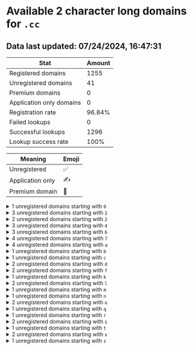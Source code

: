 # Available 2 character long domains for `.cc`

## Data last updated: 07/24/2024, 16:47:31

|Stat|Amount|
|--|--|
|Registered domains|1255|
|Unregistered domains|41|
|Premium domains|0|
|Application only domains|0|
|Registration rate|96.84%|
|Failed lookups|0|
|Successful lookups|1296|
|Lookup success rate|100%|


|Meaning|Emoji|
|--|--|
|Unregistered|:white_check_mark:|
|Application only|:writing_hand:|
|Premium domain|:gem:|

<details>
<summary>1 unregistered domains starting with <bold><code>0</code></bold></summary>

|Type|Domain|
|--|--|
|:white_check_mark:|`0a.cc`|
</details>
<details>
<summary>3 unregistered domains starting with <bold><code>1</code></bold></summary>

|Type|Domain|
|--|--|
|:white_check_mark:|`1d.cc`|
|:white_check_mark:|`1j.cc`|
|:white_check_mark:|`1s.cc`|
</details>
<details>
<summary>2 unregistered domains starting with <bold><code>2</code></bold></summary>

|Type|Domain|
|--|--|
|:white_check_mark:|`2r.cc`|
|:white_check_mark:|`2w.cc`|
</details>
<details>
<summary>3 unregistered domains starting with <bold><code>4</code></bold></summary>

|Type|Domain|
|--|--|
|:white_check_mark:|`4c.cc`|
|:white_check_mark:|`4t.cc`|
|:white_check_mark:|`4x.cc`|
</details>
<details>
<summary>3 unregistered domains starting with <bold><code>6</code></bold></summary>

|Type|Domain|
|--|--|
|:white_check_mark:|`6c.cc`|
|:white_check_mark:|`6k.cc`|
|:white_check_mark:|`6n.cc`|
</details>
<details>
<summary>4 unregistered domains starting with <bold><code>7</code></bold></summary>

|Type|Domain|
|--|--|
|:white_check_mark:|`7e.cc`|
|:white_check_mark:|`7l.cc`|
|:white_check_mark:|`7p.cc`|
|:white_check_mark:|`7v.cc`|
</details>
<details>
<summary>4 unregistered domains starting with <bold><code>a</code></bold></summary>

|Type|Domain|
|--|--|
|:white_check_mark:|`a0.cc`|
|:white_check_mark:|`a1.cc`|
|:white_check_mark:|`a8.cc`|
|:white_check_mark:|`af.cc`|
</details>
<details>
<summary>1 unregistered domains starting with <bold><code>b</code></bold></summary>

|Type|Domain|
|--|--|
|:white_check_mark:|`bs.cc`|
</details>
<details>
<summary>1 unregistered domains starting with <bold><code>c</code></bold></summary>

|Type|Domain|
|--|--|
|:white_check_mark:|`cu.cc`|
</details>
<details>
<summary>2 unregistered domains starting with <bold><code>d</code></bold></summary>

|Type|Domain|
|--|--|
|:white_check_mark:|`dn.cc`|
|:white_check_mark:|`dr.cc`|
</details>
<details>
<summary>2 unregistered domains starting with <bold><code>f</code></bold></summary>

|Type|Domain|
|--|--|
|:white_check_mark:|`fl.cc`|
|:white_check_mark:|`fp.cc`|
</details>
<details>
<summary>1 unregistered domains starting with <bold><code>k</code></bold></summary>

|Type|Domain|
|--|--|
|:white_check_mark:|`k6.cc`|
</details>
<details>
<summary>2 unregistered domains starting with <bold><code>l</code></bold></summary>

|Type|Domain|
|--|--|
|:white_check_mark:|`l9.cc`|
|:white_check_mark:|`ld.cc`|
</details>
<details>
<summary>1 unregistered domains starting with <bold><code>m</code></bold></summary>

|Type|Domain|
|--|--|
|:white_check_mark:|`mx.cc`|
</details>
<details>
<summary>1 unregistered domains starting with <bold><code>n</code></bold></summary>

|Type|Domain|
|--|--|
|:white_check_mark:|`ny.cc`|
</details>
<details>
<summary>2 unregistered domains starting with <bold><code>o</code></bold></summary>

|Type|Domain|
|--|--|
|:white_check_mark:|`o9.cc`|
|:white_check_mark:|`oq.cc`|
</details>
<details>
<summary>1 unregistered domains starting with <bold><code>q</code></bold></summary>

|Type|Domain|
|--|--|
|:white_check_mark:|`qu.cc`|
</details>
<details>
<summary>1 unregistered domains starting with <bold><code>r</code></bold></summary>

|Type|Domain|
|--|--|
|:white_check_mark:|`r3.cc`|
</details>
<details>
<summary>2 unregistered domains starting with <bold><code>s</code></bold></summary>

|Type|Domain|
|--|--|
|:white_check_mark:|`sa.cc`|
|:white_check_mark:|`sc.cc`|
</details>
<details>
<summary>1 unregistered domains starting with <bold><code>t</code></bold></summary>

|Type|Domain|
|--|--|
|:white_check_mark:|`th.cc`|
</details>
<details>
<summary>2 unregistered domains starting with <bold><code>x</code></bold></summary>

|Type|Domain|
|--|--|
|:white_check_mark:|`x8.cc`|
|:white_check_mark:|`xu.cc`|
</details>
<details>
<summary>1 unregistered domains starting with <bold><code>z</code></bold></summary>

|Type|Domain|
|--|--|
|:white_check_mark:|`zw.cc`|
</details>